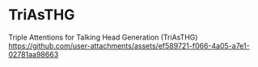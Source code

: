 # TriAsTHG
Triple Attentions for Talking Head Generation (TriAsTHG)
https://github.com/user-attachments/assets/ef589721-f066-4a05-a7e1-02781aa98663
